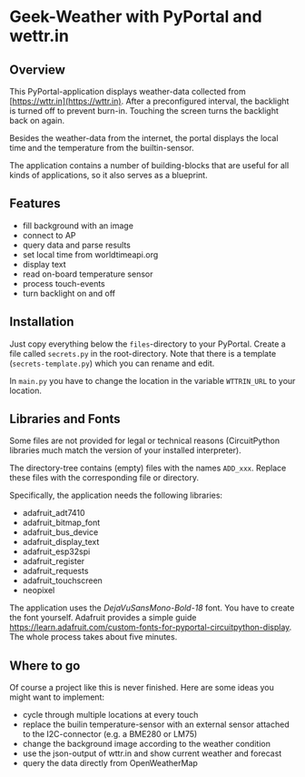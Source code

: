 Geek-Weather with PyPortal and wettr.in
=======================================

Overview
--------

This PyPortal-application displays weather-data collected from
[https://wttr.in](https://wttr.in). After a preconfigured interval,
the backlight is turned off to prevent burn-in. Touching the screen
turns the backlight back on again.

Besides the weather-data from the internet, the portal displays the local
time and the temperature from the builtin-sensor.

The application contains a number of building-blocks that are useful for
all kinds of applications, so it also serves as a blueprint.


Features
--------

  - fill background with an image
  - connect to AP
  - query data and parse results
  - set local time from worldtimeapi.org
  - display text
  - read on-board temperature sensor
  - process touch-events
  - turn backlight on and off


Installation
------------

Just copy everything below the `files`-directory to your PyPortal. Create
a file called `secrets.py` in the root-directory. Note that there is
a template (`secrets-template.py`) which you can rename and edit.

In `main.py` you have to change the location in the variable `WTTRIN_URL`
to your location.


Libraries and Fonts
-------------------

Some files are not provided for legal or technical reasons (CircuitPython
libraries much match the version of your installed interpreter).

The directory-tree contains (empty) files with the names
`ADD_xxx`. Replace these files with the corresponding file or directory.

Specifically, the application needs the following libraries:

  - adafruit_adt7410
  - adafruit_bitmap_font
  - adafruit_bus_device
  - adafruit_display_text
  - adafruit_esp32spi
  - adafruit_register
  - adafruit_requests
  - adafruit_touchscreen
  - neopixel

The application uses the *DejaVuSansMono-Bold-18* font. You have to create
the font yourself. Adafruit provides a simple guide https://learn.adafruit.com/custom-fonts-for-pyportal-circuitpython-display. The whole process takes about
five minutes.


Where to go
-----------

Of course a project like this is never finished. Here are some ideas you
might want to implement:

  - cycle through multiple locations at every touch
  - replace the builin temperature-sensor with an external sensor
    attached to the I2C-connector (e.g. a BME280 or LM75)
  - change the background image according to the weather condition
  - use the json-output of wttr.in and show current weather and forecast
  - query the data directly from OpenWeatherMap
